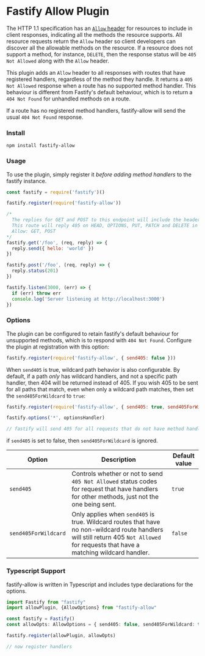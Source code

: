 # Fastify Allow Plugin
The HTTP 1.1 specification has an [`Allow` header](https://datatracker.ietf.org/doc/html/rfc7231#section-7.4.1) for resources to include in client responses, indicating all the methods the resource supports. All resource requests return the `Allow` header so client developers can discover all the allowable methods on the resource. If a resource does not support a method, for instance, `DELETE`, then the response status will be `405 Not Allowed` along with the `Allow` header.

This plugin adds an `Allow` header to all responses with routes that have registered handlers, regardless of the method they handle. It returns a `405 Not Allowed` response when a route has no supported method handler. This behaviour is different from Fastify's default behaviour, which is to return a `404 Not Found` for unhandled methods on a route.

If a route has no registered method handlers, fastify-allow will send the usual `404 Not Found` response.

### Install

```shell
npm install fastify-allow
```

### Usage
To use the plugin, simply register it _before adding method handlers_ to the fastify instance.

```js
const fastify = require('fastify')()

fastify.register(require('fastify-allow'))

/*
  The replies for GET and POST to this endpoint will include the header Allow: GET, POST
  This route will reply 405 on HEAD, OPTIONS, PUT, PATCH and DELETE in addition to the header
  Allow: GET, POST
*/
fastify.get('/foo', (req, reply) => {
  reply.send({ hello: 'world' })
})

fastify.post('/foo', (req, reply) => {
  reply.status(201)
})

fastify.listen(3000, (err) => {
  if (err) throw err
  console.log('Server listening at http://localhost:3000')
})
```

### Options
The plugin can be configured to retain fastify's default behaviour for unsupported methods, which is to respond with `404 Not Found`. Configure the plugin at registration with this option:

```js
fastify.register(require('fastify-allow', { send405: false }))
```

When `send405` is true, wildcard path behavior is also configurable. By default, if a path _only_ has wildcard handlers, and not a specific path handler, then 404 will be returned instead of 405. If you wish 405 to be sent for all paths that match, even when only a wildcard path matches, then set the `send405ForWildcard` to `true`:

```js
fastify.register(require('fastify-allow', { send405: true, send405ForWildcard: true }))

fastify.options('*', optionsHandler)

// fastify will send 405 for all requests that do not have method handlers as all paths match '*'
```

if `send405` is set to false, then `send405ForWildcard` is ignored.

| Option               | Description                                                                                                                                                                           | Default value |
|----------------------|---------------------------------------------------------------------------------------------------------------------------------------------------------------------------------------|---------------|
| `send405`            | Controls whether or not to send `405 Not Allowed` status codes for request that have handlers for other methods, just not the one being sent.                                         | `true`        |
| `send405ForWildcard` | Only applies when `send405` is true. Wildcard routes that have no non-wildcard route handlers will still return 405 `Not Allowed` for requests that have a matching wildcard handler. | `false`       |



### Typescript Support

fastify-allow is written in Typescript and includes type declarations for the options.

```typescript
import Fastify from "fastify"
import allowPlugin, {AllowOptions} from "fastify-allow"

const fastify = Fastify()
const allowOpts: AllowOptions = { send405: false, send405ForWildcard: true }

fastify.register(allowPlugin, allowOpts)

// now register handlers
```
